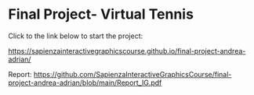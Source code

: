 # Final Project- Virtual Tennis

Click to the link below to start the project:

https://sapienzainteractivegraphicscourse.github.io/final-project-andrea-adrian/

Report: https://github.com/SapienzaInteractiveGraphicsCourse/final-project-andrea-adrian/blob/main/Report_IG.pdf
